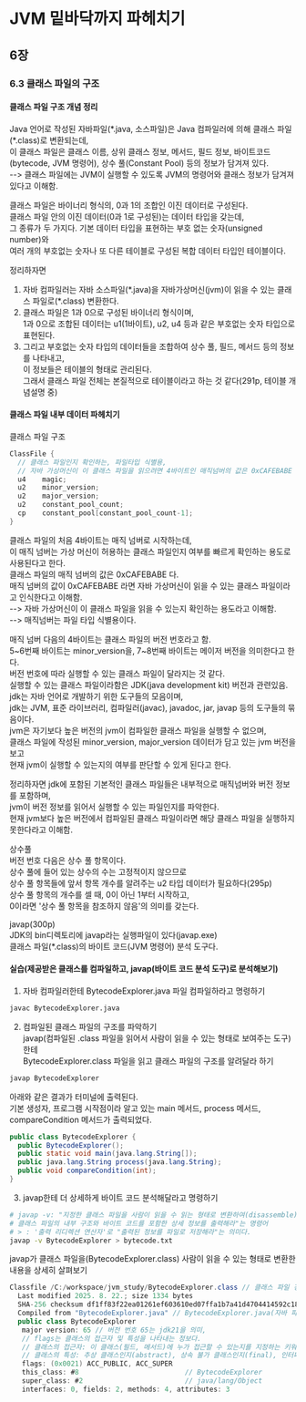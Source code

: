 # JVM 밑바닥까지 파헤치기

## 6장

### 6.3 클래스 파일의 구조

#### 클래스 파일 구조 개념 정리

Java 언어로 작성된 자바파일(\*.java, 소스파일)은 Java 컴파일러에 의해 클래스 파일(\*.class)로 변환되는데,</br>
이 클래스 파일은 클래스 이름, 상위 클래스 정보, 메서드, 필드 정보, 바이트코드(bytecode, JVM 명령어), 상수 풀(Constant Pool) 등의 정보가 담겨져 있다.</br>
--> 클래스 파일에는 JVM이 실행할 수 있도록 JVM의 명령어와 클래스 정보가 담겨져 있다고 이해함.

클래스 파일은 바이너리 형식의, 0과 1의 조합인 이진 데이터로 구성된다.</br>
클래스 파일 안의 이진 데이터(0과 1로 구성된)는 데이터 타입을 갖는데,</br>
그 종류가 두 가지다. 기본 데이터 타입을 표현하는 부호 없는 숫자(unsigned number)와</br>
여러 개의 부호없는 숫자나 또 다른 테이블로 구성된 복합 데이터 타입인 테이블이다.

정리하자면

1. 자바 컴파일러는 자바 소스파일(\*.java)을 자바가상머신(jvm)이 읽을 수 있는 클래스 파일로(\*.class) 변환한다.
2. 클래스 파일은 1과 0으로 구성된 바이너리 형식이며,</br>
   1과 0으로 조합된 데이터는 u1(1바이트), u2, u4 등과 같은 부호없는 숫자 타입으로 표현된다.
3. 그리고 부호없는 숫자 타입의 데이터들을 조합하여 상수 풀, 필드, 메서드 등의 정보를 나타내고,</br>
   이 정보들은 테이블의 형태로 관리된다.</br>
   그래서 클래스 파일 전체는 본질적으로 테이블이라고 하는 것 같다(291p, 테이블 개념설명 중)

#### 클래스 파일 내부 데이터 파헤치기

클래스 파일 구조

```java
ClassFile {
  // 클래스 파일인지 확인하는, 파일타입 식별용,
  // 자바 가상머신이 이 클래스 파일을 읽으려면 4바이트인 매직넘버의 값은 0xCAFEBABE 이어야 함.
  u4    magic;
  u2    minor_version;
  u2    major_version;
  u2    constant_pool_count;
  cp    constant_pool[constant_pool_count-1];
}
```

클래스 파일의 처음 4바이트는 매직 넘버로 시작하는데,</br>
이 매직 넘버는 가상 머신이 허용하는 클래스 파일인지 여부를 빠르게 확인하는 용도로 사용된다고 한다.</br>
클래스 파일의 매직 넘버의 값은 0xCAFEBABE 다.</br>
매직 넘버의 값이 0xCAFEBABE 라면 자바 가상머신이 읽을 수 있는 클래스 파일이라고 인식한다고 이해함.</br>
--> 자바 가상머신이 이 클래스 파일을 읽을 수 있는지 확인하는 용도라고 이해함.</br>
--> 매직넘버는 파일 타입 식별용이다.

매직 넘버 다음의 4바이트는 클래스 파일의 버전 번호라고 함.</br>
5\~6번째 바이트는 minor_version을, 7\~8번째 바이트는 메이저 버전을 의미한다고 한다.</br>
버전 번호에 따라 실행할 수 있는 클래스 파일이 달라지는 것 같다.</br>
실행할 수 있는 클래스 파일이라함은 JDK(java development kit) 버전과 관련있음.</br>
jdk는 자바 언어로 개발하기 위한 도구들의 모음이며,</br>
jdk는 JVM, 표준 라이브러리, 컴파일러(javac), javadoc, jar, javap 등의 도구들의 묶음이다.</br>
jvm은 자기보다 높은 버전의 jvm이 컴파일한 클래스 파일을 실행할 수 없으며,</br>
클래스 파일에 작성된 minor_version, major_version 데이터가 담고 있는 jvm 버전을 보고</br>
현재 jvm이 실행할 수 있는지의 여부를 판단할 수 있게 된다고 한다.

정리하자면
jdk에 포함된 기본적인 클래스 파일들은 내부적으로 매직넘버와 버전 정보를 포함하며,</br>
jvm이 버전 정보를 읽어서 실행할 수 있는 파일인지를 파악한다.</br>
현재 jvm보다 높은 버전에서 컴파일된 클래스 파일이라면 해당 클래스 파일을 실행하지 못한다라고 이해함.

상수풀</br>
버전 번호 다음은 상수 풀 항목이다.</br>
상수 풀에 들어 있는 상수의 수는 고정적이지 않으므로</br>
상수 풀 항목들에 앞서 항목 개수를 알려주는 u2 타입 데이터가 필요하다(295p)</br>
상수 풀 항목의 개수를 셀 때, 0이 아닌 1부터 시작하고,</br>
0이라면 '상수 풀 항목을 참조하지 않음'의 의미를 갖는다.

javap(300p)</br>
JDK의 bin디렉토리에 javap라는 실행파일이 있다(javap.exe)</br>
클래스 파일(\*.class)의 바이트 코드(JVM 명령어) 분석 도구다.</br>

#### 실습(제공받은 클래스를 컴파일하고, javap(바이트 코드 분석 도구)로 분석해보기)

1. 자바 컴파일러한테 BytecodeExplorer.java 파일 컴파일하라고 명령하기

```bash
javac BytecodeExplorer.java
```

2. 컴파일된 클래스 파일의 구조를 파악하기</br>
   javap(컴파일된 .class 파일을 읽어서 사람이 읽을 수 있는 형태로 보여주는 도구)한테</br> BytecodeExplorer.class 파일을 읽고 클래스 파일의 구조를 알려달라 하기

```bash
javap BytecodeExplorer
```

아래와 같은 결과가 터미널에 출력된다.</br>
기본 생성자, 프로그램 시작점이라 알고 있는 main 메서드, process 메서드, compareCondition 메서드가 출력되었다.</br>

```java
public class BytecodeExplorer {
  public BytecodeExplorer();
  public static void main(java.lang.String[]);
  public java.lang.String process(java.lang.String);
  public void compareCondition(int);
}
```

3. javap한테 더 상세하게 바이트 코드 분석해달라고 명령하기</br>

```bash
# javap -v: "지정한 클래스 파일을 사람이 읽을 수 읽는 형태로 변환하여(disassemble)
# 클래스 파일의 내부 구조와 바이트 코드를 포함한 상세 정보를 출력해라"는 명령어
# > : '출력 리디렉션 연산자'로 "출력된 정보를 파일로 저장해라"는 의미다.
javap -v BytecodeExplorer > bytecode.txt
```

javap가 클래스 파일을(BytecodeExplorer.class) 사람이 읽을 수 있는 형태로 변환한 내용을 상세히 살펴보기

```java
Classfile /C:/workspace/jvm_study/BytecodeExplorer.class // 클래스 파일 경로
  Last modified 2025. 8. 22.; size 1334 bytes
  SHA-256 checksum df1ff83f22ea01261ef603610ed07ffa1b7a41d4704414592c1890c6627138e4
  Compiled from "BytecodeExplorer.java" // BytecodeExplorer.java(자바 파일)로부터 변환되었다.
  public class BytecodeExplorer
   major version: 65 // 버전 번호 65는 jdk21을 의미,
   // flags는 클래스의 접근자 및 특성을 나타내는 정보다.
   // 클래스의 접근자: 이 클래스(필드, 메서드)에 누가 접근할 수 있는지를 지정하는 키워드 ex. ACC_PUBLIC --> 이 클래스에 모두 접근이 가능하다.
   // 클래스의 특성: 추상 클래스인지(abstract), 상속 불가 클래스인지(final), 인터페이스인지(interface) 등 클래스의 특징을 정보로 나타낸다. ex. ACC_SUPER: 정확하게 부모클래스의 메서드를 호출할 수 있도록 JVM이 처리하라고 알려주는 역할.
   flags: (0x0021) ACC_PUBLIC, ACC_SUPER
   this_class: #8                          // BytecodeExplorer
   super_class: #2                         // java/lang/Object
   interfaces: 0, fields: 2, methods: 4, attributes: 3



```
